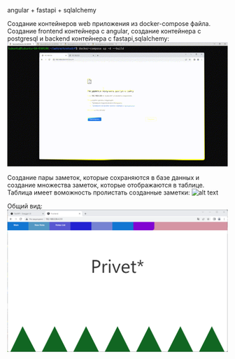 angular + fastapi + sqlalchemy

Создание контейнеров web приложения из docker-compose файла. Создание frontend контейнера с angular, создание контейнера с postgresql и backend контейнера с fastapi,sqlalchemy:
![alt text](https://github.com/eaxr/aehrerhrehsdrf/blob/main/images/fa1.gif?raw=true)

Создание пары заметок, которые сохраняются в базе данных и создание множества заметок, которые отображаются в таблице. Таблица имеет воможность пролистать созданные заметки:
![alt text](https://github.com/eaxr/aehrerhrehsdrf/blob/main/images/fa2.gif?raw=true)

Общий вид:
![alt text](https://github.com/eaxr/aehrerhrehsdrf/blob/main/images/image.png?raw=true)
